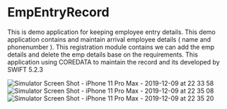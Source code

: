 # EmpEntryRecord
This is demo application for keeping employee entry details. This demo application contains and maintain arrival employee details ( name and phonenumber ). This registration module contains we can add the emp details and delete the emp details base on the requirements. This application using COREDATA to maintain the record and its developed by SWIFT 5.2.3


![Simulator Screen Shot - iPhone 11 Pro Max - 2019-12-09 at 22 33 58](https://user-images.githubusercontent.com/10699484/70493578-3273e100-1ad6-11ea-8639-a1ff18946e43.png)
![Simulator Screen Shot - iPhone 11 Pro Max - 2019-12-09 at 22 35 08](https://user-images.githubusercontent.com/10699484/70493597-3e5fa300-1ad6-11ea-86a3-09fef7a333a1.png)
![Simulator Screen Shot - iPhone 11 Pro Max - 2019-12-09 at 22 35 20](https://user-images.githubusercontent.com/10699484/70493604-41f32a00-1ad6-11ea-83f2-97b30dbcdd78.png)
